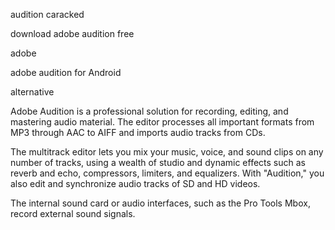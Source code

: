 audition caracked

download adobe audition free

adobe

adobe audition for Android

alternative

Adobe Audition is a professional solution for recording, editing, and mastering audio material. The editor processes all important formats from MP3 through AAC to AIFF and imports audio tracks from CDs.

The multitrack editor lets you mix your music, voice, and sound clips on any number of tracks, using a wealth of studio and dynamic effects such as reverb and echo, compressors, limiters, and equalizers. With "Audition," you also edit and synchronize audio tracks of SD and HD videos.

The internal sound card or audio interfaces, such as the Pro Tools Mbox, record external sound signals.
